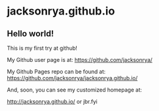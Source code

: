 jacksonrya.github.io
====================

## Hello world!

This is my first try at github!

My Github user page is at: 
https://github.com/jacksonrya/

My Github Pages repo can be found at:  
https://github.com/jacksonrya/jacksonrya.github.io/

And, soon, you can see my customized homepage at:

http://jacksonrya.github.io/ or jbr.fyi
